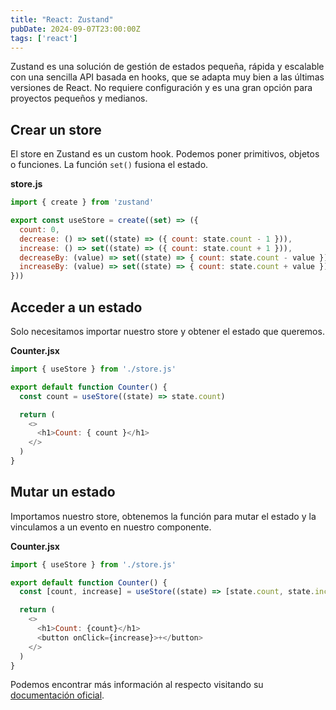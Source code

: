 ```yaml
---
title: "React: Zustand"
pubDate: 2024-09-07T23:00:00Z
tags: ['react']
---
```

Zustand es una solución de gestión de estados pequeña, rápida y escalable con una sencilla API basada en hooks, que se adapta muy bien a las últimas versiones de React. No requiere configuración y es una gran opción para proyectos pequeños y medianos.

## Crear un store
El store en Zustand es un custom hook. Podemos poner primitivos, objetos o funciones. La función `set()` fusiona el estado.

**store.js**
```javascript
import { create } from 'zustand'

export const useStore = create((set) => ({
  count: 0,
  decrease: () => set((state) => ({ count: state.count - 1 })),
  increase: () => set((state) => ({ count: state.count + 1 })),
  decreaseBy: (value) => set((state) => { count: state.count - value }),
  increaseBy: (value) => set((state) => { count: state.count + value })
}))
```

## Acceder a un estado
Solo necesitamos importar nuestro store y obtener el estado que queremos.

**Counter.jsx**
```javascript
import { useStore } from './store.js'

export default function Counter() {
  const count = useStore((state) => state.count)

  return (
    <>
      <h1>Count: { count }</h1>
    </>
  )
}
```

## Mutar un estado
Importamos nuestro store, obtenemos la función para mutar el estado y la vinculamos a un evento en nuestro componente.

**Counter.jsx**
```javascript
import { useStore } from './store.js'

export default function Counter() {
  const [count, increase] = useStore((state) => [state.count, state.increase])

  return (
    <>
      <h1>Count: {count}</h1>
      <button onClick={increase}>+</button>
    </>
  )
}
```

Podemos encontrar más información al respecto visitando su <a href="https://zustand.docs.pmnd.rs/getting-started/introduction" target="_blank">documentación oficial</a>.